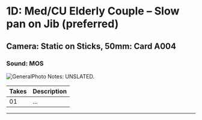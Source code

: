 # 1D: Med/CU Elderly Couple – Slow pan on Jib (preferred)

## Camera: Static on Sticks, 50mm: Card A004

### Sound: MOS

![GeneralPhoto][]
Notes: UNSLATED.

| Takes | Description |
|:---|:----|
| 01 | ... |

----


[GeneralPhoto]:  /CelebrateForever/images/Dove2.JPG